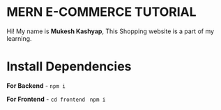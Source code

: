 # MERN E-COMMERCE TUTORIAL

Hi! My name is **Mukesh Kashyap**, This Shopping website is a part of my learning.

# Install Dependencies

**For Backend** - `npm i`

**For Frontend** - `cd frontend` ` npm i`

